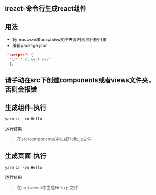 ## ireact-命令行生成react组件
## 用法
- 将ireact.exe和templates文件夹复制到项目根目录
- 编辑package.json
```json
 "scripts": {
  "ir":"./ireact.exe"
  },
```
## 请手动在src下创建components或者views文件夹，否则会报错
## 生成组件-执行
```
yarn ir -cn Hello
```
运行结果

>在src/components/中生成Hello.js文件
## 生成页面-执行
```
yarn ir -vn Hello
```
运行结果

>在src/views/中生成Hello.js文件

